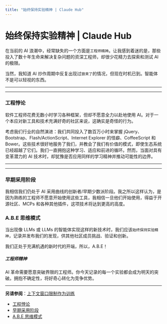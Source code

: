 ```yaml
---
title: "始终保持实验精神 | Claude Hub"
---
```


# 始终保持实验精神 | Claude Hub

在当前的 AI 浪潮中，经常缺失的一个方面是`工程师精神`。让我感到着迷的是，那些投入了数十年生命来解决复杂问题的资深工程师，却很少花精力去探索和测试 AI 的极限。

当然，我知道 AI 炒作周期中反复出现过`狼来了`的情况，但现在时机已到。智能体不是可以轻视的东西。

* * *

* * *

### 工程悖论[​](#the-engineering-paradox "Direct link to 工程悖论")

软件工程师花费无数小时学习各种框架，但却不愿意全力以赴地使用 AI。对于一个本应对新工具和技术充满好奇的社区来说，这确实是奇怪的行为。

考虑我们行业的自然演进：我们共同投入了数百万小时来掌握 jQuery、Bootstrap、Flash/ActionScript、Internet Explorer 的怪癖、CoffeeScript 和 Bower。这些技术很好地服务了我们，并教会了我们有价值的模式，即使生态系统已经超越了它们。我们一直拥抱这种学习、适应和前进的循环。然而，当面对具有变革潜力的 AI 技术时，却犹豫是否应用同样的学习精神并推动可能性的边界。

* * *

* * *

### 早期采用阶段[​](#early-adoption-phase "Direct link to 早期采用阶段")

我相信我们仍处于 AI 采用曲线的创新者/早期少数派阶段。我之所以这样认为，是因为熟练的工程师不愿意开始使用这些工具，我相信一旦他们开始使用，得益于开源社区、MCPs 和各种其他插件，这项技术将达到更高的高度。

### A.B.E 思维模式[​](#the-abe-mindset "Direct link to A.B.E 思维模式")

当出现像 LLMs 或 LLMs 的智能体实现这样的新技术时，我们应该`始终保持实验精神`，记录并发布我们的发现，供其他社区成员挑战、验证和创新。

我们正处于充满机遇的新时代的开端，所以，A.B.E！

##### 工程师精神

AI 革命需要愿意突破界限的工程师。你今天记录的每一个实验都会成为明天的突破。拥抱不确定性，将好奇心转化为竞争优势。


* * *

**另请参阅**：[上下文窗口限制作为训练](/mechanics-context-window-constraints-as-training.html)


-   [工程悖论](#the-engineering-paradox)
-   [早期采用阶段](#early-adoption-phase)
-   [A.B.E 思维模式](#the-abe-mindset)
